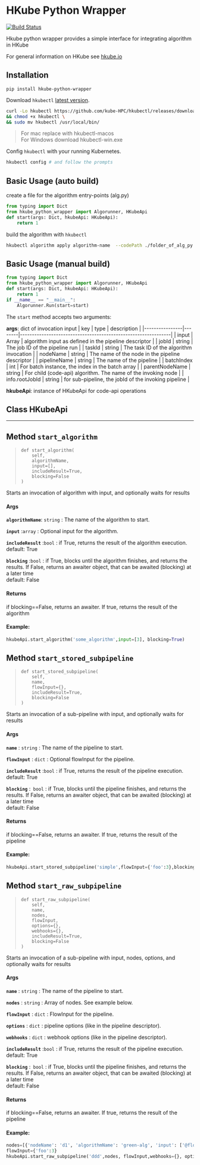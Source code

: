 # HKube Python Wrapper
[![Build Status](https://travis-ci.org/kube-HPC/python-wrapper.hkube.svg?branch=master)](https://travis-ci.org/kube-HPC/python-wrapper.hkube)

Hkube python wrapper provides a simple interface for integrating algorithm in HKube

For general information on HKube see [hkube.io](http://hkube.io/)
## Installation
```shell
pip install hkube-python-wrapper
```
Download `hkubectl` [latest version](https://github.com/kube-HPC/hkubectl/releases).
```bash
curl -Lo hkubectl https://github.com/kube-HPC/hkubectl/releases/download/$(curl -s https://api.github.com/repos/kube-HPC/hkubectl/releases/latest | grep -oP '"tag_name": "\K(.*)(?=")')/hkubectl-linux \
&& chmod +x hkubectl \
&& sudo mv hkubectl /usr/local/bin/
```
> For mac replace with hkubectl-macos  
> For Windows download hkubectl-win.exe  

Config `hkubectl` with your running Kubernetes.

```bash
hkubectl config # and follow the prompts
```
## Basic Usage (auto build)
create a file for the algorithm entry-points (alg.py)
```python
from typing import Dict
from hkube_python_wrapper import Algorunner, HKubeApi
def start(args: Dict, hkubeApi: HKubeApi):
    return 1
```
build the algorithm with `hkubectl`
```bash
hkubectl algorithm apply algorithm-name  --codePath ./folder_of_alg_py --codeEntryPoint alg.py --env python --setCurrent
```

## Basic Usage (manual build)
```python
from typing import Dict
from hkube_python_wrapper import Algorunner, HKubeApi
def start(args: Dict, hkubeApi: HKubeApi):
    return 1
if __name__ == "__main__":
    Algorunner.Run(start=start)
```

The `start` method accepts two arguments: 

**args**: dict of invocation input
| key            | type   | description                                                   |
|----------------|--------|---------------------------------------------------------------|
| input          | Array  | algorithm input as defined in the pipeline descriptor         |
| jobId          | string | The job ID of the pipeline run                                |
| taskId         | string | The task ID of the algorithm invocation                       |
| nodeName       | string | The name of the node in the pipeline descriptor               |
| pipelineName   | string | The name of the pipeline                                      |
| batchIndex     | int    | For batch instance, the index in the batch array              |
| parentNodeName | string | For child (code-api) algorithm. The name of the invoking node |
| info.rootJobId | string | for sub-pipeline, the jobId of the invoking pipeline          |

**hkubeApi**: instance of HKubeApi for code-api operations


## Class HKubeApi
---

Method `start_algorithm`
----
>     def start_algorithm(
>         self,
>         algorithmName,
>         input=[],
>         includeResult=True,
>         blocking=False
>     )
Starts an invocation of algorithm with input, and optionally waits for results

#### Args
**```algorithmName```**: `string`
:   The name of the algorithm to start.

**```input```** :`array`
:   Optional input for the algorithm.

**```includeResult```** :`bool`
:   if True, returns the result of the algorithm execution.  
    default: True
    
**```blocking```** :`bool`
:   if True, blocks until the algorithm finishes, and returns the results.
    If False, returns an awaiter object, that can be awaited (blocking) at a later time  
    default: False
    
#### Returns
if blocking==False, returns an awaiter. If true, returns the result of the algorithm

#### Example:
```python
hkubeApi.start_algorithm('some_algorithm',input=[3], blocking=True)
```

Method `start_stored_subpipeline`
----
>     def start_stored_subpipeline(
>         self,
>         name,
>         flowInput={},
>         includeResult=True,
>         blocking=False
>     )
Starts an invocation of a sub-pipeline with input, and optionally waits for results 

#### Args
**```name```** : `string` 
:   The name of the pipeline to start.


**```flowInput```** : `dict`
:   Optional flowInput for the pipeline.


**```includeResult```** :`bool`
:   if True, returns the result of the pipeline execution.  
    default: True


**```blocking```** :&ensp;<code>bool</code>
:   if True, blocks until the pipeline finishes, and returns the results.
    If False, returns an awaiter object, that can be awaited (blocking) at a later time  
    default: False


#### Returns
if blocking==False, returns an awaiter. If true, returns the result of the pipeline

#### Example:
```python
hkubeApi.start_stored_subpipeline('simple',flowInput={'foo':3},blocking=True)
```

Method `start_raw_subpipeline`
----
>     def start_raw_subpipeline(
>         self,
>         name,
>         nodes,
>         flowInput,
>         options={},
>         webhooks={},
>         includeResult=True,
>         blocking=False
>     )
Starts an invocation of a sub-pipeline with input, nodes, options, and optionally waits for results 

#### Args
**```name```** : `string` 
:   The name of the pipeline to start.

**```nodes```** : `string` 
:   Array of nodes. See example below.

**```flowInput```** : `dict`
:   FlowInput for the pipeline.

**```options```** : `dict`
:   pipeline options (like in the pipeline descriptor).

**```webhooks```** : `dict`
:   webhook options (like in the pipeline descriptor).

**```includeResult```** :`bool`
:   if True, returns the result of the pipeline execution.  
    default: True

**```blocking```** :&ensp;<code>bool</code>
:   if True, blocks until the pipeline finishes, and returns the results.
    If False, returns an awaiter object, that can be awaited (blocking) at a later time  
    default: False

#### Returns
if blocking==False, returns an awaiter. If true, returns the result of the pipeline

#### Example:
```python
nodes=[{'nodeName': 'd1', 'algorithmName': 'green-alg', 'input': ['@flowInput.foo']}]
flowInput={'foo':3}
hkubeApi.start_raw_subpipeline('ddd',nodes, flowInput,webhooks={}, options={}, blocking=True)
```
